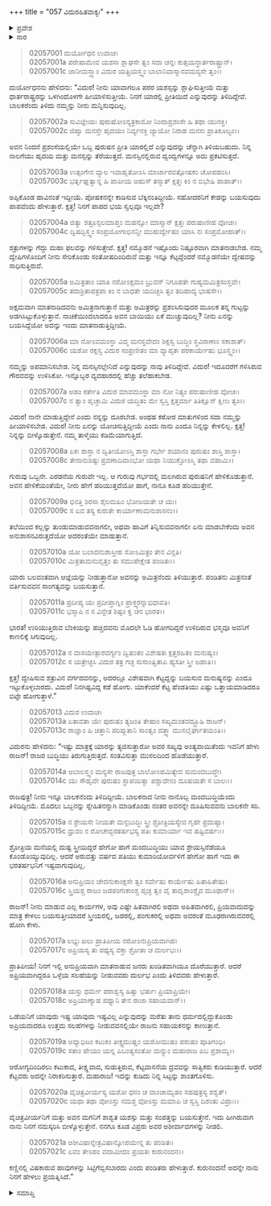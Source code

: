 +++
title = "057 ವಿದುರಹಿತವಾಕ್ಯಃ"
+++

<details><summary>ಪ್ರವೇಶ</summary>


।।   ಓಂ ಓಂ ನಮೋ ನಾರಾಯಣಾಯ।।   ಶ್ರೀ ವೇದವ್ಯಾಸಾಯ ನಮಃ ।।

ಶ್ರೀ ಕೃಷ್ಣದ್ವೈಪಾಯನ ವೇದವ್ಯಾಸ ವಿರಚಿತ  

**ಶ್ರೀ ಮಹಾಭಾರತ**

**ಸಭಾ ಪರ್ವ**

**ದ್ಯೂತ ಪರ್ವ**

**ಅಧ್ಯಾಯ 57**

</details>


<details><summary>ಸಾರ</summary>

ದುರ್ಯೋಧನನು ವಿದುರನನ್ನು ನಿಂದಿಸಿ, ಬಿಟ್ಟುಹೋಗೆಂದು ಹೇಳುವುದು (1-12). ವಿದುರನು ದುರ್ಯೋಧನನಿಗೆ ಹಿತವಚನವನ್ನಾಡಿದುದು (13-21).

</details>


> 02057001 ದುರ್ಯೋಧನ ಉವಾಚ।  
02057001a ಪರೇಷಾಮೇವ ಯಶಸಾ ಶ್ಲಾಘಸೇ ತ್ವಂ
	ಸದಾ ಚನ್ನಃ ಕುತ್ಸಯನ್ಧಾರ್ತರಾಷ್ಟ್ರಾನ್।   
> 02057001c ಜಾನೀಮಸ್ತ್ವಾಂ ವಿದುರ ಯತ್ಪ್ರಿಯಸ್ತ್ವಂ
	ಬಾಲಾನಿವಾಸ್ಮಾನವಮನ್ಯಸೇ ತ್ವಂ।।  

ದುರ್ಯೋಧನನು ಹೇಳಿದನು: “ವಿದುರ! ನೀನು ಯಾವಾಗಲೂ ಪರರ ಯಶಸ್ಸನ್ನು ಶ್ಲಾಘಿಸುತ್ತೀಯೆ ಮತ್ತು ಧಾರ್ತರಾಷ್ಟ್ರರನ್ನು ಒಳಗಿಂದೊಳಗೇ ಹೀಯಾಳಿಸುತ್ತೀಯೆ. ನಿನಗೆ ಯಾರಲ್ಲಿ ಪ್ರೀತಿಯಿದೆ ಎನ್ನುವುದನ್ನು ತಿಳಿದಿದ್ದೇವೆ. ಬಾಲಕರೆಂದು ತಿಳಿದು ನಮ್ಮನ್ನು ನೀನು ಮನ್ನಿಸುವುದಿಲ್ಲ.

> 02057002a ಸುವಿಜ್ಞೇಯಃ ಪುರುಷೋಽನ್ಯತ್ರಕಾಮೋ
	ನಿಂದಾಪ್ರಶಂಸೇ ಹಿ ತಥಾ ಯುನಕ್ತಿ।  
> 02057002c ಜಿಹ್ವಾ ಮನಸ್ತೇ ಹೃದಯಂ ನಿರ್ವ್ಯನಕ್ತಿ
	ಜ್ಯಾಯೋ ನಿರಾಹ ಮನಸಃ ಪ್ರಾತಿಕೂಲ್ಯಂ।।  

ಅವನ ನಿಂದನೆ ಪ್ರಶಂಸೆಯಲ್ಲಿಯೇ ಒಬ್ಬ ಪುರುಷನ ಪ್ರೀತಿ ಯಾರಲ್ಲಿದೆ ಎನ್ನುವುದನ್ನು ಚೆನ್ನಾಗಿ ತಿಳಿಯಬಹುದು. ನಿನ್ನ ನಾಲಗೆಯು ಹೃದಯ ಮತ್ತು ಮನಸ್ಸನ್ನು ತೆರೆಯುತ್ತದೆ. ಮನಸ್ಸಿನಲ್ಲಿರುವ ದ್ವಂದ್ವಗಳನ್ನೂ ಅದು ಪ್ರಕಟಿಸುತ್ತದೆ.

> 02057003a ಉತ್ಸಂಗೇನ ವ್ಯಾಲ ಇವಾಹೃತೋಽಸಿ
	ಮಾರ್ಜಾರವತ್ಪೋಷಕಂ ಚೋಪಹಂಸಿ।  
> 02057003c ಭರ್ತೃಘ್ನತ್ವಾನ್ನ ಹಿ ಪಾಪೀಯ ಆಹುಸ್
	ತಸ್ಮಾತ್ ಕ್ಷತ್ತಃ ಕಿಂ ನ ಬಿಭೇಷಿ ಪಾಪಾತ್।।  

ಅಪ್ಪಿಕೊಂಡ ಹಾವಿನಂತೆ ಇದ್ದೀಯೆ. ಪೋಷಕನನ್ನೇ ಕಾಡಿಸುವ ಬೆಕ್ಕಿನಂತಿದ್ದೀಯೆ. ಸಹೋದರನಿಗೆ ಕೇಡನ್ನು ಬಯಸುವುದು ಪಾಪವೆಂದು ಹೇಳುತ್ತಾರೆ. ಕ್ಷತ್ತ! ನಿನಗೆ ಪಾಪದ ಭಯ ಸ್ವಲ್ಪವೂ ಇಲ್ಲವೇ?

> 02057004a ಜಿತ್ವಾ ಶತ್ರೂನ್ಫಲಮಾಪ್ತಂ ಮಹನ್ನೋ
	ಮಾಸ್ಮಾನ್ ಕ್ಷತ್ತಃ ಪರುಷಾಣೀಹ ವೋಚಃ।  
> 02057004c ದ್ವಿಷದ್ಭಿಸ್ತ್ವಂ ಸಂಪ್ರಯೋಗಾಭಿನನ್ದೀ
	ಮುಹುರ್ದ್ವೇಷಂ ಯಾಸಿ ನಃ ಸಂಪ್ರಮೋಹಾತ್।।  

ಶತ್ರುಗಳನ್ನು ಗೆದ್ದು ಮಹಾ ಫಲವನ್ನು ಗಳಿಸುತ್ತೇವೆ. ಕ್ಷತ್ತ! ನಮ್ಮೊಡನೆ ಇಷ್ಟೊಂದು ನಿಷ್ಟೂರವಾಗಿ ಮಾತನಾಡಬೇಡ. ನಮ್ಮ ದ್ವೇಷಿಗಳೊಂದಿಗೆ ನೀನು ಸೇರಿಕೊಂಡು ಸಂತೋಷದಿಂದಿರುವೆ ಮತ್ತು ಇನ್ನೂ ಕೆಟ್ಟದ್ದೆಂದರೆ ನಮ್ಮೊಡನೆಯೇ ದ್ವೇಷವನ್ನು ಸಾಧಿಸುತ್ತಿರುವೆ.

> 02057005a ಅಮಿತ್ರತಾಂ ಯಾತಿ ನರೋಽಕ್ಷಮಂ ಬ್ರುವನ್
	ನಿಗೂಹತೇ ಗುಹ್ಯಮಮಿತ್ರಸಂಸ್ತವೇ।  
> 02057005c ತದಾಶ್ರಿತಾಪತ್ರಪಾ ಕಿಂ ನ ಬಾಧತೇ
	ಯದಿಚ್ಛಸಿ ತ್ವಂ ತದಿಹಾದ್ಯ ಭಾಷಸೇ।।  

ಅಕ್ಷಮವಾಗಿ ಮಾತನಾಡಿದವನು ಅಮಿತ್ರನಾಗುತ್ತಾನೆ ಮತ್ತು ಅಮಿತ್ರರನ್ನು ಪ್ರಶಂಸಿಸುವುದರ ಮೂಲಕ ತನ್ನ ಗುಟ್ಟನ್ನು ಅಡಗಿಸಿಟ್ಟುಕೊಳ್ಳುತ್ತಾನೆ. ನಾಚಿಕೆಯಿಂದಲಾದರೂ ಅವನ ಬಾಯಿಯು ಏಕೆ ಮುಚ್ಚುವುದಿಲ್ಲ? ನೀನು ಏನನ್ನು ಬಯಸಿದ್ದೆಯೋ ಅದನ್ನು ಇಂದು ಮಾತನಾಡುತ್ತಿದ್ದೀಯೆ.

> 02057006a ಮಾ ನೋಽವಮಂಸ್ಥಾ ವಿದ್ಮ ಮನಸ್ತವೇದಂ
	ಶಿಕ್ಷಸ್ವ ಬುದ್ಧಿಂ ಸ್ಥವಿರಾಣಾಂ ಸಕಾಶಾತ್।  
> 02057006c ಯಶೋ ರಕ್ಷಸ್ವ ವಿದುರ ಸಂಪ್ರಣೀತಂ
	ಮಾ ವ್ಯಾಪೃತಃ ಪರಕಾರ್ಯೇಷು ಭೂಸ್ತ್ವಂ।।  

ನಮ್ಮನ್ನು ಅಪಮಾನಿಸಬೇಡ. ನಿನ್ನ ಮನಸ್ಸಿನಲ್ಲೇನಿದೆ ಎನ್ನುವುದನ್ನು ನಾವು ತಿಳಿದಿದ್ದೇವೆ. ವಿದುರ! ಇದೂವರೆಗೆ ಗಳಿಸಿರುವ ಗೌರವವನ್ನು ಉಳಿಸಿಕೋ. ಇನ್ನೊಬ್ಬರ ವ್ಯವಹಾರದಲ್ಲಿ ಹೆಚ್ಚು ತಲೆಹಾಕಬೇಡ.

> 02057007a ಅಹಂ ಕರ್ತೇತಿ ವಿದುರ ಮಾವಮಂಸ್ಥಾ
	ಮಾ ನೋ ನಿತ್ಯಂ ಪರುಷಾಣೀಹ ವೋಚಃ।  
> 02057007c ನ ತ್ವಾಂ ಪೃಚ್ಛಾಮಿ ವಿದುರ ಯದ್ಧಿತಂ ಮೇ
	ಸ್ವಸ್ತಿ ಕ್ಷತ್ತರ್ಮಾ ತಿತಿಕ್ಷೂನ್ ಕ್ಷಿಣು ತ್ವಂ।।  

ವಿದುರ! ನಾನೇ ಮಾಡುತ್ತಿದ್ದೇನೆ ಎಂದು ನನ್ನನ್ನು ದೂರಬೇಡ. ಅಂಥಹ ಕಠೋರ ಮಾತುಗಳಿಂದ ಸದಾ ನಮ್ಮನ್ನು ಹೀಯಾಳಿಸಬೇಡ. ವಿದುರ! ನೀನು ಏನನ್ನು ಯೋಚಿಸುತ್ತಿದ್ದೀಯೆ ಎಂದು ನಾನು ಎಂದೂ ನಿನ್ನನ್ನು ಕೇಳಲಿಲ್ಲ. ಕ್ಷತ್ತ! ನಿನ್ನನ್ನು ಬೀಳ್ಕೊಡುತ್ತೇನೆ. ನಮ್ಮ ತಾಳ್ಮೆಯು ಕಡಿಮೆಯಾಗುತ್ತಿದೆ.

> 02057008a ಏಕಃ ಶಾಸ್ತಾ ನ ದ್ವಿತೀಯೋಽಸ್ತಿ ಶಾಸ್ತಾ
	ಗರ್ಭೇ ಶಯಾನಂ ಪುರುಷಂ ಶಾಸ್ತಿ ಶಾಸ್ತಾ।  
> 02057008c ತೇನಾನುಶಿಷ್ಟಃ ಪ್ರವಣಾದಿವಾಂಭೋ
	ಯಥಾ ನಿಯುಕ್ತೋಽಸ್ಮಿ ತಥಾ ವಹಾಮಿ।।  

ಗುರುವು ಒಬ್ಬನೇ. ಎರಡನೆಯ ಗುರುವೇ ಇಲ್ಲ. ಆ ಗುರುವು ಗರ್ಭದಲ್ಲಿ ಮಲಗಿರುವ ಪುರುಷನಿಗೆ ಹೇಳಿಕೊಡುತ್ತಾನೆ. ಅವನ ಹೇಳಿಕೆಯಂತೆಯೇ, ನೀರು ಹೇಗೆ ಹರಿಯುತ್ತದೆಯೋ ಹಾಗೆ, ನಾನೂ ಕೂಡ ಹರಿಯುತ್ತೇನೆ.

> 02057009a ಭಿನತ್ತಿ ಶಿರಸಾ ಶೈಲಮಹಿಂ ಭೋಜಯತೇ ಚ ಯಃ।  
02057009c ಸ ಏವ ತಸ್ಯ ಕುರುತೇ ಕಾರ್ಯಾಣಾಮನುಶಾಸನಂ।।

ತಲೆಯಿಂದ ಕಲ್ಲನ್ನು ತುಂಡುಮಾಡುವವನಾಗಲೀ, ಅಥವಾ ಹಾವಿಗೆ ತಿನ್ನಿಸುವವನಾಗಲೀ ಏನು ಮಾಡಬೇಕೆಂದು ಅವನ ಅನುಶಾಸನವಿರುತ್ತದೆಯೋ ಅದರಂತೆಯೇ ಮಾಡುತ್ತಾನೆ.

> 02057010a ಯೋ ಬಲಾದನುಶಾಸ್ತೀಹ ಸೋಽಮಿತ್ರಂ ತೇನ ವಿನ್ದತಿ।  
02057010c ಮಿತ್ರತಾಮನುವೃತ್ತಂ ತು ಸಮುಪೇಕ್ಷೇತ ಪಂಡಿತಃ।।

ಯಾರು ಬಲವಂತವಾಗಿ ಆಜ್ಞೆಯನ್ನು ನೀಡುತ್ತಾನೋ ಅವನನ್ನು ಅಮಿತ್ರನೆಂದು ತಿಳಿಯುತ್ತಾರೆ. ಪಂಡಿತನು ಮಿತ್ರನಂತೆ ವರ್ತಿಸುವವನ ಸಾಂಗತ್ಯವನ್ನು ಬಯಸುತ್ತಾನೆ.

> 02057011a ಪ್ರದೀಪ್ಯ ಯಃ ಪ್ರದೀಪ್ತಾಗ್ನಿಂ ಪ್ರಾಕ್ತ್ವರನ್ನಾಭಿಧಾವತಿ।  
02057011c ಭಸ್ಮಾಪಿ ನ ಸ ವಿನ್ದೇತ ಶಿಷ್ಟಂ ಕ್ವ ಚನ ಭಾರತ।।

ಭಾರತ! ಉರಿಯುತ್ತಿರುವ ಬೆಂಕಿಯನ್ನು ಹಚ್ಚಿದವನು ಮೊದಲೇ ಓಡಿ ಹೋಗದಿದ್ದರೆ ಉಳಿದಿರುವ ಭಸ್ಮವೂ ಅವನಿಗೆ ಕಾಣಲಿಕ್ಕೆ ಸಿಗುವುದಿಲ್ಲ.

> 02057012a ನ ವಾಸಯೇತ್ಪಾರವರ್ಗ್ಯಂ ದ್ವಿಷಂತಂ
	ವಿಶೇಷತಃ ಕ್ಷತ್ತರಹಿತಂ ಮನುಷ್ಯಂ।  
> 02057012c ಸ ಯತ್ರೇಚ್ಛಸಿ ವಿದುರ ತತ್ರ ಗಚ್ಛ
	ಸುಸಾಂತ್ವಿತಾಪಿ ಹ್ಯಸತೀ ಸ್ತ್ರೀ ಜಹಾತಿ।।   

ಕ್ಷತ್ತ! ದ್ವೇಷಿಸುವ ಶತ್ರುವಿನ ವರ್ಗದವನನ್ನು, ಅದರಲ್ಲೂ ವಿಶೇಷವಾಗಿ ಕೆಟ್ಟದ್ದನ್ನು ಬಯಸುವ ಮನುಷ್ಯನನ್ನು ಎಂದೂ ಇಟ್ಟುಕೊಳ್ಳಬಾರದು. ವಿದುರ! ನಿನಗಿಷ್ಟವಿದ್ದ ಕಡೆ ಹೋಗು. ಯಾಕೆಂದರೆ ಕೆಟ್ಟ ಹೆಂಡತಿಯು ಎಷ್ಟು ಒತ್ತಾಯಮಾಡಿದರೂ ಬಿಟ್ಟೇ ಹೋಗುತ್ತಾಳೆ.”

> 02057013 ವಿದುರ ಉವಾಚ।  
02057013a ಏತಾವತಾ ಯೇ ಪುರುಷಂ ತ್ಯಜಂತಿ
	ತೇಷಾಂ ಸಖ್ಯಮಂತವದ್ಬ್ರೂಹಿ ರಾಜನ್।  
> 02057013c ರಾಜ್ಞಾಂ ಹಿ ಚಿತ್ತಾನಿ ಪರಿಪ್ಲುತಾನಿ
	ಸಾಂತ್ವಂ ದತ್ತ್ವಾ ಮುಸಲೈರ್ಘಾತಯಂತಿ।।   

ವಿದುರನು ಹೇಳಿದನು: “ಇಷ್ಟು ಮಾತ್ರಕ್ಕೆ ಯಾರನ್ನು ತ್ಯಜಿಸುತ್ತಾರೋ ಅವರ ಸಖ್ಯವು ಅಂತ್ಯವಾಯಿತೆಂದು ಇವನಿಗೆ ಹೇಳು ರಾಜನ್! ರಾಜರ ಬುದ್ಧಿಯು ತಿರುಗುತ್ತಿರುತ್ತದೆ. ಸಂತವಿಸುತ್ತಾ ಮುಸಲದಿಂದ ಹೊಡೆಯುತ್ತಾರೆ.

> 02057014a ಅಬಾಲಸ್ತ್ವಂ ಮನ್ಯಸೇ ರಾಜಪುತ್ರ
	ಬಾಲೋಽಹಮಿತ್ಯೇವ ಸುಮಂದಬುದ್ಧೇ।  
> 02057014c ಯಃ ಸೌಹೃದೇ ಪುರುಷಂ ಸ್ಥಾಪಯಿತ್ವಾ
	ಪಶ್ಚಾದೇನಂ ದೂಷಯತೇ ಸ ಬಾಲಃ।।  

ರಾಜಪುತ್ರ! ನೀನು ಇನ್ನೂ ಬಾಲಕನೆಂದು ತಿಳಿದಿದ್ದೀಯೆ. ಬಾಲಕನಾದ ನೀನು ನಾನೊಬ್ಬ ಮಂದಬುದ್ಧಿಯೆಂದು ತಿಳಿದಿದ್ದೀಯೆ. ಮೊದಲು ಒಬ್ಬನನ್ನು ಸ್ನೇಹಿತನನ್ನಾಗಿ ಮಾಡಿಕೊಂಡು ನಂತರ ಅವನನ್ನೇ ದೂಷಿಸುವವನು ಬಾಲಕನೇ ಸರಿ.

> 02057015a ನ ಶ್ರೇಯಸೇ ನೀಯತೇ ಮನ್ದಬುದ್ಧಿಃ
	ಸ್ತ್ರೀ ಶ್ರೋತ್ರಿಯಸ್ಯೇವ ಗೃಹೇ ಪ್ರದುಷ್ಟಾ।  
> 02057015c ಧ್ರುವಂ ನ ರೋಚೇದ್ಭರತರ್ಷಭಸ್ಯ
	ಪತಿಃ ಕುಮಾರ್ಯಾ ಇವ ಷಷ್ಟಿವರ್ಷಃ।।  

ಶ್ರೋತ್ರಿಯ ಮನೆಯಲ್ಲಿ ದುಷ್ಟ ಸ್ತ್ರೀಯಿದ್ದರೆ ಹೇಗೋ ಹಾಗೆ ಮಂದಬುದ್ಧಿಯು ಯಾವ ಶ್ರೇಯಸ್ಸಿನೆಡೆಯೂ ಕೊಂಡೊಯ್ಯುವುದಿಲ್ಲ. ಆದರೆ ಅರುವತ್ತು ವರ್ಷದ ಪತಿಯು ಕುಮಾರಿಯೋರ್ವಳಿಗೆ ಹೇಗೋ ಹಾಗೆ ಇದು ಈ ಭರತರ್ಷಭನಿಗೆ ಇಷ್ಟವಾಗುವುದಿಲ್ಲ.

> 02057016a ಅನುಪ್ರಿಯಂ ಚೇದನುಕಾಂಕ್ಷಸೇ ತ್ವಂ
	ಸರ್ವೇಷು ಕಾರ್ಯೇಷು ಹಿತಾಹಿತೇಷು।  
> 02057016c ಸ್ತ್ರಿಯಶ್ಚ ರಾಜಂ ಜಡಪಂಗುಕಾಂಶ್ಚ
	ಪೃಚ್ಛ ತ್ವಂ ವೈ ತಾದೃಶಾಂಶ್ಚೈವ ಮೂಢಾನ್।।  

ರಾಜನ್! ನೀನು ಮಾಡುವ ಎಲ್ಲ ಕಾರ್ಯಗಳ, ಅವು ಎಷ್ಟೇ ಹಿತವಾಗಿರಲಿ ಅಥವಾ ಅಹಿತವಾಗಿರಲಿ, ಪ್ರಿಯವಾದುದನ್ನು ಮಾತ್ರ ಕೇಳಲು ಬಯಸುತ್ತೀಯಾದರೆ ಸ್ತ್ರೀಯರಲ್ಲಿ, ಜಡರಲ್ಲಿ, ಪಂಗುಕರಲ್ಲಿ ಅಥವಾ ಅವರಂತೆ ಮೂಢರಾಗಿರುವವರಲ್ಲಿ ಹೋಗಿ ಕೇಳು.

> 02057017a ಲಭ್ಯಃ ಖಲು ಪ್ರಾತಿಪೀಯ ನರೋಽನುಪ್ರಿಯವಾಗಿಹ।  
02057017c ಅಪ್ರಿಯಸ್ಯ ತು ಪಥ್ಯಸ್ಯ ವಕ್ತಾ ಶ್ರೋತಾ ಚ ದುರ್ಲಭಃ।।

ಪ್ರಾತಿಪೀಯ! ನಿನಗೆ ಇಲ್ಲಿ ಅನುಪ್ರಿಯವಾಗಿ ಮಾತನಾಡುವ ಜನರು ಖಂಡಿತವಾಗಿಯೂ ದೊರೆಯುತ್ತಾರೆ. ಆದರೆ ಅಪ್ರಿಯವಾಗಿದ್ದರೂ ಒಳ್ಳೆಯ ಸಲಹೆಯನ್ನು ನೀಡುವವರು ದುರ್ಲಭ ಎಂದು ತಿಳಿದವರು ಹೇಳುತ್ತಾರೆ.

> 02057018a ಯಸ್ತು ಧರ್ಮೇ ಪರಾಶ್ವಸ್ಯ ಹಿತ್ವಾ ಭರ್ತುಃ ಪ್ರಿಯಾಪ್ರಿಯೇ।   
02057018c ಅಪ್ರಿಯಾಣ್ಯಾಹ ಪಥ್ಯಾನಿ ತೇನ ರಾಜಾ ಸಹಾಯವಾನ್।।

ಒಡೆಯನಿಗೆ ಯಾವುದು ಇಷ್ಟ ಯಾವುದು ಇಷ್ಟವಿಲ್ಲ ಎನ್ನುವುದನ್ನು ಮರೆತು ತಾನು ಧರ್ಮದಲ್ಲಿದ್ದುಕೊಂಡು ಅಪ್ರಿಯವಾದರೂ ಉತ್ತಮ ಸಲಹೆಗಳನ್ನು ನೀಡುವವನಲ್ಲಿಯೇ ರಾಜನು ಸಹಾಯಕನನ್ನು ಕಾಣುತ್ತಾನೆ.

> 02057019a ಅವ್ಯಾಧಿಜಂ ಕಟುಕಂ ತೀಕ್ಷ್ಣಮುಷ್ಣಂ
	ಯಶೋಮುಷಂ ಪರುಷಂ ಪೂತಿಗಂಧಿ।  
> 02057019c ಸತಾಂ ಪೇಯಂ ಯನ್ನ ಪಿಬಂತ್ಯಸಂತೋ
	ಮನ್ಯುಂ ಮಹಾರಾಜ ಪಿಬ ಪ್ರಶಾಮ್ಯ।।  

ಆರೋಗ್ಯದಿಂದಿರಲು ಕಟುಕಾದ, ತೀಕ್ಷ್ಣವಾದ, ಸುಡುತ್ತಿರುವ, ಕೆಟ್ಟವಾಸನೆಯ ದ್ರವವನ್ನು ಸಾತ್ವಿಕರು ಕುಡಿಯುತ್ತಾರೆ. ಆದರೆ ಕೆಟ್ಟವರು ಅದನ್ನೇ ನಿರಾಕರಿಸುತ್ತಾರೆ. ಮಹಾರಾಜ! ಇದನ್ನು ಕುಡಿದು ನಿನ್ನ ಸಿಟ್ಟನ್ನು ಶಾಂತಗೊಳಿಸು.

> 02057020a ವೈಚಿತ್ರವೀರ್ಯಸ್ಯ ಯಶೋ ಧನಂ ಚ
	ವಾಂಚಾಮ್ಯಹಂ ಸಹಪುತ್ರಸ್ಯ ಶಶ್ವತ್।  
> 02057020c ಯಥಾ ತಥಾ ವೋಽಸ್ತು ನಮಶ್ಚ ವೋಽಸ್ತು
	ಮಮಾಪಿ ಚ ಸ್ವಸ್ತಿ ದಿಶಂತು ವಿಪ್ರಾಃ।।  

ವೈಚಿತ್ರವೀರ್ಯನಿಗೆ ಮತ್ತು ಅವನ ಮಗನಿಗೆ ಶಾಶ್ವತ ಯಶಸ್ಸು ಮತ್ತು ಸಂಪತ್ತನ್ನು ಬಯಸುತ್ತೇನೆ. ಇದು ಹೀಗಿರುವಾಗ ನಾನು ನಿನಗೆ ನಮಸ್ಕರಿಸಿ ಬೀಳ್ಕೊಳ್ಳುತ್ತೇನೆ. ನನಗೂ ಕೂಡ ವಿಪ್ರರು ಅವರ ಅಶೀರ್ವಾದಗಳನ್ನು ನೀಡಲಿ.

> 02057021a ಆಶೀವಿಷಾನ್ನೇತ್ರವಿಷಾನ್ಕೋಪಯೇನ್ನ ತು ಪಂಡಿತಃ।  
02057021c ಏವಂ ತೇಽಹಂ ವದಾಮೀದಂ ಪ್ರಯತಃ ಕುರುನಂದನ।।

ಕಣ್ಣಿನಲ್ಲಿ ವಿಷಕಾರುವ ಹಾವುಗಳನ್ನು ಸಿಟ್ಟಿಗೆಬ್ಬಿಸಬಾರದು ಎಂದು ಪಂಡಿತರು ಹೇಳುತ್ತಾರೆ. ಕುರುನಂದನ! ಅದನ್ನೇ ನಾನು ನಿನಗೆ ಹೇಳಲು ಪ್ರಯತ್ನಿಸಿದೆ.”

<details><summary>ಸಮಾಪ್ತಿ</summary>


ಇತಿ ಶ್ರೀ ಮಹಾಭಾರತೇ ಸಭಾಪರ್ವಣಿ ದ್ಯೂತಪರ್ವಣಿ ವಿದುರಹಿತವಾಕ್ಯೇ ಸಪ್ತಪಂಚಶತ್ತಮೋಽಧ್ಯಾಯಃ।।  
ಇದು ಶ್ರೀ ಮಹಾಭಾರತದಲ್ಲಿ ಸಭಾಪರ್ವದಲ್ಲಿ ದ್ಯೂತಪರ್ವದಲ್ಲಿ ವಿದುರಹಿತವಾಕ್ಯ ಎನ್ನುವ ಐವತ್ತೇಳನೆಯ ಅಧ್ಯಾಯವು.

</details>
